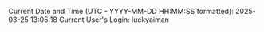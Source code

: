 Current Date and Time (UTC - YYYY-MM-DD HH:MM:SS formatted): 2025-03-25 13:05:18
Current User's Login: luckyaiman
